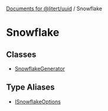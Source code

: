 [Documents for @litert/uuid](../index.md) / Snowflake

# Snowflake

## Classes

- [SnowflakeGenerator](classes/SnowflakeGenerator.md)

## Type Aliases

- [ISnowflakeOptions](type-aliases/ISnowflakeOptions.md)
